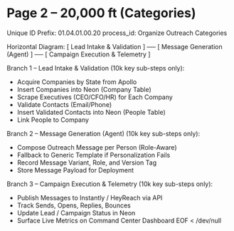 # Page 2 – 20,000 ft (Categories)
Unique ID Prefix: 01.04.01.00.20
process_id: Organize Outreach Categories

Horizontal Diagram:
[ Lead Intake & Validation ] ── [ Message Generation (Agent) ] ── [ Campaign Execution & Telemetry ]

Branch 1 – Lead Intake & Validation (10k key sub-steps only):
- Acquire Companies by State from Apollo
- Insert Companies into Neon (Company Table)
- Scrape Executives (CEO/CFO/HR) for Each Company
- Validate Contacts (Email/Phone)
- Insert Validated Contacts into Neon (People Table)
- Link People to Company

Branch 2 – Message Generation (Agent) (10k key sub-steps only):
- Compose Outreach Message per Person (Role-Aware)
- Fallback to Generic Template if Personalization Fails
- Record Message Variant, Role, and Version Tag
- Store Message Payload for Deployment

Branch 3 – Campaign Execution & Telemetry (10k key sub-steps only):
- Publish Messages to Instantly / HeyReach via API
- Track Sends, Opens, Replies, Bounces
- Update Lead / Campaign Status in Neon
- Surface Live Metrics on Command Center Dashboard
EOF < /dev/null
